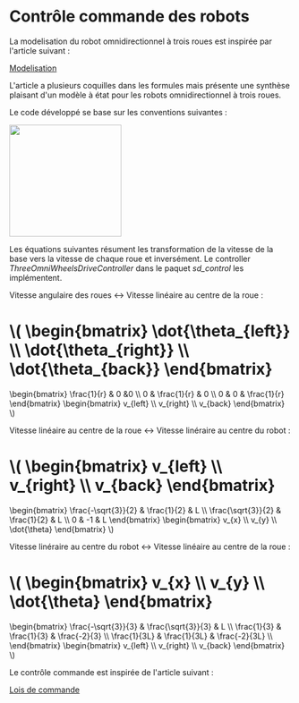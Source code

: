 # Contrôle commande des robots

La modelisation du robot omnidirectionnel à trois roues est inspirée par l'article suivant :

[Modelisation](https://github.com/julienbayle/stardust/raw/master/docs/pdf/omnidirectionnal_model.pdf)

L'article a plusieurs coquilles dans les formules mais présente une synthèse plaisant d'un modèle à état pour les robots omnidirectionnel à trois roues.

Le code développé se base sur les conventions suivantes :

<img src="https://github.com/julienbayle/stardust/raw/master/docs/images/omnibase.png" width="200" />

Les équations suivantes résument les transformation de la vitesse de la base vers la vitesse de chaque roue et inversément. Le controller *ThreeOmniWheelsDriveController* dans le paquet *sd_control* les implémentent.

Vitesse angulaire des roues <-> Vitesse linéaire au centre de la roue :

\\(
\begin{bmatrix}
\dot{\theta_{left}} \\\\ 
\dot{\theta_{right}} \\\\ 
\dot{\theta_{back}}
\end{bmatrix}
= 
\begin{bmatrix}
\frac{1}{r} & 0 &0 \\\\ 
0 & \frac{1}{r} & 0 \\\\ 
0 & 0 & \frac{1}{r}
\end{bmatrix}
\begin{bmatrix}
v_{left} \\\\ 
v_{right} \\\\ 
v_{back} 
\end{bmatrix}
\\)

Vitesse linéaire au centre de la roue <-> Vitesse linéraire au centre du robot :

\\(
\begin{bmatrix}
v_{left} \\\\ 
v_{right} \\\\ 
v_{back} 
\end{bmatrix}
=
\begin{bmatrix}
\frac{-\sqrt{3}}{2} & \frac{1}{2} & L \\\\ 
\frac{\sqrt{3}}{2} & \frac{1}{2} & L \\\\ 
0 & -1 & L
\end{bmatrix}
\begin{bmatrix}
v_{x} \\\\ 
v_{y} \\\\ 
\dot{\theta}
\end{bmatrix} 
\\)

Vitesse linéraire au centre du robot <-> Vitesse linéaire au centre de la roue :

\\(
\begin{bmatrix}
v_{x} \\\\ 
v_{y} \\\\ 
\dot{\theta}
\end{bmatrix}
=
\begin{bmatrix}
\frac{-\sqrt{3}}{3} & \frac{\sqrt{3}}{3}  & L \\\\ 
\frac{1}{3} & \frac{1}{3} & \frac{-2}{3} \\\\ 
\frac{1}{3L} & \frac{1}{3L} & \frac{-2}{3L} \\\\ 
\end{bmatrix}
\begin{bmatrix}
v_{left} \\\\
v_{right} \\\\ 
v_{back} 
\end{bmatrix}
\\)


Le contrôle commande est inspirée de l'article suivant :

[Lois de commande](https://github.com/julienbayle/stardust/raw/master/docs/pdf/omnidirectionnal_control.pdf)